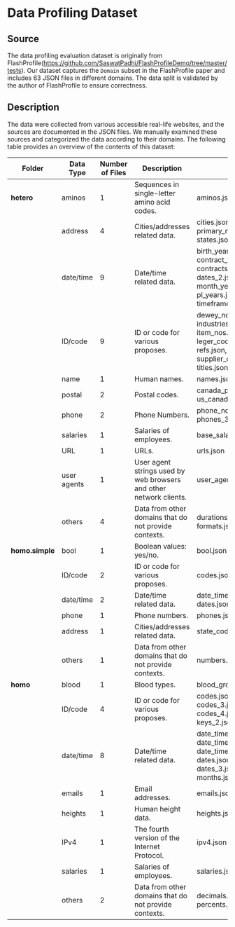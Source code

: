 # Data Profiling Dataset

## Source
The data profiling evaluation dataset is originally from FlashProfile(https://github.com/SaswatPadhi/FlashProfileDemo/tree/master/tests). Our dataset captures the ```Domain``` subset in the FlashProfile paper and includes 63 JSON files in different domains. The data split is validated by the author of FlashProfile to ensure correctness. 

## Description
The data were collected from various accessible real-life websites, and the sources are documented in the JSON files. We manually examined these sources and categorized the data according to their domains. The following table provides an overview of the contents of this dataset:

| **Folder**      | **Data Type** | **Number of Files** | **Description**                                                    | **Files**                                                                                                                                         |
|-----------------|---------------|---------------------|--------------------------------------------------------------------|---------------------------------------------------------------------------------------------------------------------------------------------------|
| **hetero**      | aminos        | 1                   | Sequences in single-letter amino acid codes.                       | aminos.json                                                                                                                                       |
|                 | address       | 4                   | Cities/addresses related data.                                     | cities.json, primary_routes.json, states.json, streets.json                                                                                       |
|                 | date/time     | 9                   | Date/time related data.                                            | birth_years.json, contract_terms.json, contracts.json, dates_2.json, dates_3.json,  month_years.json, pl_years.json, sn_nos.json, timeframes.json |
|                 | ID/code       | 9                   | ID or code for various proposes.                                   | dewey_nos.json, industries.json, item_nos.json, leger_codes.json, refs.json, skus.json, supplier_codes.json, titles.json, uids.json               |
|                 | name          | 1                   | Human names.                                                       | names.json                                                                                                                                        |
|                 | postal        | 2                   | Postal codes.                                                      | canada_postal_codes.json, us_canada_zip_codes.json                                                                                                |
|                 | phone         | 2                   | Phone Numbers.                                                     | phone_nos_2.json, phones_3.json                                                                                                                   |
|                 | salaries      | 1                   | Salaries of employees.                                             | base_salaries.json                                                                                                                                |
|                 | URL           | 1                   | URLs.                                                              | urls.json                                                                                                                                         |
|                 | user agents   | 1                   | User agent strings used by web browsers and other network clients. | user_agents.json                                                                                                                                  |
|                 | others        | 4                   | Data from other domains that do not provide contexts.            | durations.json, formats.json, returns.json                                                                                                        |
| **homo.simple** | bool          | 1                   | Boolean values: yes/no.                                            | bool.json                                                                                                                                         |
|                 | ID/code       | 2                   | ID or code for various proposes.                                   | codes.json, codes_2.json                                                                                                                          |
|                 | date/time     | 2                   | Date/time related data.                                            | date_times.json, dates.json                                                                                                                       |
|                 | phone         | 1                   | Phone numbers.                                                     | phones.json                                                                                                                                       |
|                 | address       | 1                   | Cities/addresses related data.                                     | state_codes.json                                                                                                                                  |
|                 | others        | 1                   | Data from other domains that do not provide contexts.            | numbers.json                                                                                                                                      |
| **homo**        | blood         | 1                   | Blood types.                                                       | blood_groups.json                                                                                                                                 |
|                 | ID/code       | 4                   | ID or code for various proposes.                                   | codes.json, codes_2.json, codes_3.json, codes_4.json, keys.json, keys_2.json                                                                      |
|                 | date/time     | 8                   | Date/time related data.                                            | date_times.json, date_times_2.json, date_times_3.json, dates.json, dates_2,json, dates_3.json, dates_4.json, months.json                          |
|                 | emails        | 1                   | Email addresses.                                                   | emails.json                                                                                                                                       |
|                 | heights       | 1                   | Human height data.                                                 | heights.json                                                                                                                                      |
|                 | IPv4          | 1                   | The fourth version of the Internet Protocol.                       | ipv4.json                                                                                                                                         |
|                 | salaries      | 1                   | Salaries of employees.                                             | salaries.json                                                                                                                                     |
|                 | others        | 2                   | Data from other domains that do not provide contexts.            | decimals.json, percents.json                                                                                                                      |
